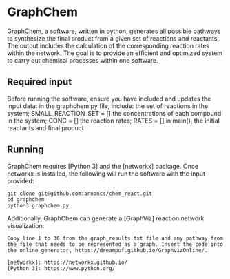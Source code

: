 # GraphChem

GraphChem, a software, written in python, generates all possible pathways to synthesize the final product from a given set of reactions and reactants. The output includes the calculation of the corresponding reaction rates within the network. The goal is to provide an efficient and optimized system to carry out chemical processes within one software.

## Required input

Before running the software, ensure you have included and updates the input data:
    in the graphchem.py file, include: 
        the set of reactions in the system; SMALL_REACTION_SET = []
        the concentrations of each compound in the system; CONC = []
        the reaction rates; RATES = [] 
        in main(), the initial reactants and final product 


## Running

GraphChem requires [Python 3] and the [networkx] package. Once networkx is installed, the following will run the software with the input provided:

    git clone git@github.com:annancs/chem_react.git
    cd graphchem
    python3 graphchem.py


Additionally, GraphChem can generate a [GraphViz] reaction network visualization:

    Copy line 1 to 36 from the graph_results.txt file and any pathway from the file that needs to be represented as a graph. Insert the code into the online generator, https://dreampuf.github.io/GraphvizOnline/. 

    [networkx]: https://networkx.github.io/
    [Python 3]: https://www.python.org/
